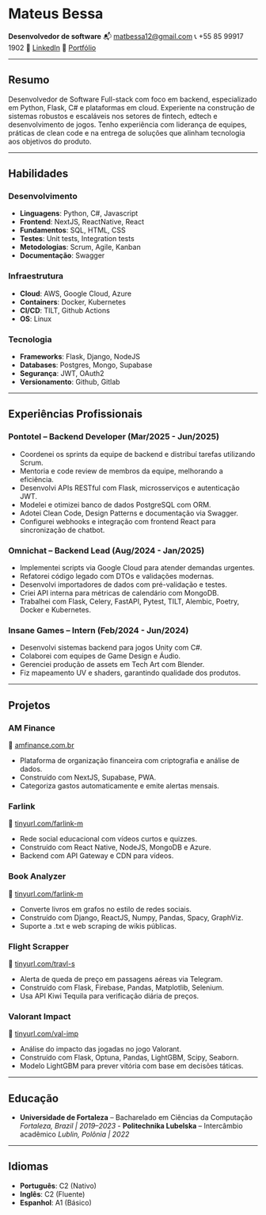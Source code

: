 # Mateus Bessa
**Desenvolvedor de software** 📬 [matbessa12@gmail.com](mailto:matbessa12@gmail.com)
📞 +55 85 99917 1902
🔗 [LinkedIn](https://www.linkedin.com/in/mateus-bessa-m)
🔗 [Portfólio](https://tinyurl.com/mateus-pfl)

---

## Resumo
Desenvolvedor de Software Full-stack com foco em backend, especializado em Python, Flask, C# e plataformas em cloud. Experiente na construção de sistemas robustos e escaláveis nos setores de fintech, edtech e desenvolvimento de jogos. Tenho experiência com liderança de equipes, práticas de clean code e na entrega de soluções que alinham tecnologia aos objetivos do produto.

---

## Habilidades

### Desenvolvimento
- **Linguagens**: Python, C#, Javascript
- **Frontend**: NextJS, ReactNative, React
- **Fundamentos**: SQL, HTML, CSS
- **Testes**: Unit tests, Integration tests
- **Metodologias**: Scrum, Agile, Kanban
- **Documentação**: Swagger

### Infraestrutura
- **Cloud**: AWS, Google Cloud, Azure
- **Containers**: Docker, Kubernetes
- **CI/CD**: TILT, Github Actions
- **OS**: Linux

### Tecnologia
- **Frameworks**: Flask, Django, NodeJS
- **Databases**: Postgres, Mongo, Supabase
- **Segurança**: JWT, OAuth2
- **Versionamento**: Github, Gitlab

---

## Experiências Profissionais

### Pontotel – Backend Developer (Mar/2025 - Jun/2025)
- Coordenei os sprints da equipe de backend e distribuí tarefas utilizando Scrum.
- Mentoria e code review de membros da equipe, melhorando a eficiência.
- Desenvolvi APIs RESTful com Flask, microsserviços e autenticação JWT.
- Modelei e otimizei banco de dados PostgreSQL com ORM.
- Adotei Clean Code, Design Patterns e documentação via Swagger.
- Configurei webhooks e integração com frontend React para sincronização de chatbot.

### Omnichat – Backend Lead (Aug/2024 - Jan/2025)
- Implementei scripts via Google Cloud para atender demandas urgentes.
- Refatorei código legado com DTOs e validações modernas.
- Desenvolvi importadores de dados com pré-validação e testes.
- Criei API interna para métricas de calendário com MongoDB.
- Trabalhei com Flask, Celery, FastAPI, Pytest, TILT, Alembic, Poetry, Docker e Kubernetes.

### Insane Games – Intern (Feb/2024 - Jun/2024)
- Desenvolvi sistemas backend para jogos Unity com C#.
- Colaborei com equipes de Game Design e Áudio.
- Gerenciei produção de assets em Tech Art com Blender.
- Fiz mapeamento UV e shaders, garantindo qualidade dos produtos.

---

## Projetos

### AM Finance
🔗 [amfinance.com.br](https://www.amfinance.com.br)
- Plataforma de organização financeira com criptografia e análise de dados.
- Construído com NextJS, Supabase, PWA.
- Categoriza gastos automaticamente e emite alertas mensais.

### Farlink
🔗 [tinyurl.com/farlink-m](https://tinyurl.com/farlink-m)
- Rede social educacional com vídeos curtos e quizzes.
- Construído com React Native, NodeJS, MongoDB e Azure.
- Backend com API Gateway e CDN para vídeos.

### Book Analyzer
🔗 [tinyurl.com/farlink-m](https://tinyurl.com/farlink-m)
- Converte livros em grafos no estilo de redes sociais.
- Construído com Django, ReactJS, Numpy, Pandas, Spacy, GraphViz.
- Suporte a .txt e web scraping de wikis públicas.

### Flight Scrapper
🔗 [tinyurl.com/travl-s](https://tinyurl.com/travl-s)
- Alerta de queda de preço em passagens aéreas via Telegram.
- Construído com Flask, Firebase, Pandas, Matplotlib, Selenium.
- Usa API Kiwi Tequila para verificação diária de preços.

### Valorant Impact
🔗 [tinyurl.com/val-imp](https://tinyurl.com/val-imp)
- Análise do impacto das jogadas no jogo Valorant.
- Construído com Flask, Optuna, Pandas, LightGBM, Scipy, Seaborn.
- Modelo LightGBM para prever vitória com base em decisões táticas.

---

## Educação

- **Universidade de Fortaleza** – Bacharelado em Ciências da Computação
  *Fortaleza, Brazil | 2019–2023* - **Politechnika Lubelska** – Intercâmbio acadêmico
  *Lublin, Polônia | 2022*

---

## Idiomas
- **Português**: C2 (Nativo)
- **Inglês**: C2 (Fluente)
- **Espanhol**: A1 (Básico)